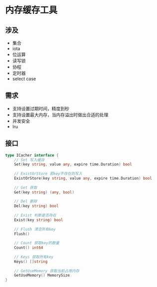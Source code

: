 # 内存缓存工具

## 涉及
+ 集合
+ iota
+ 位运算
+ 读写锁
+ 协程
+ 定时器
+ select case

## 需求
+ 支持设置过期时间，精度到秒
+ 支持设置最大内存，当内存溢出时做出合适的处理
+ 并发安全
+ lru

## 接口
```go
type ICacher interface {
    // Set 写入缓存
    Set(key string, value any, expire time.Duration) bool
    
    // ExistOrStore 若key不存在则写入
    ExistOrStore(key string, value any, expire time.Duration) bool
    
    // Get 获取
    Get(key string) (any, bool)
    
    // Del 删除
    Del(key string) bool
    
    // Exist 判断是否存在
    Exist(key string) bool
    
    // Flush 清空所有key
    Flush()
    
    // Count 获取key的数量
    Count() int64
    
    // Keys 获取所有key
    Keys() []string
    
    // GetUseMemory 获取当前占用内存
    GetUseMemory() MemorySize
}
```